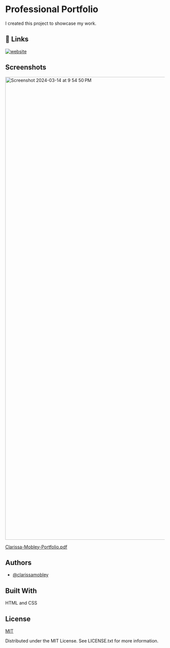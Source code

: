 
# Professional Portfolio

I created this project to showcase my work. 

## 🔗 Links
[![website](https://img.shields.io/badge/webbsite-000?style=for-the-badge&logo=ko-fi&logoColor=white)](https://katherineoelsner.com/)

## Screenshots
<img width="1464" alt="Screenshot 2024-03-14 at 9 54 50 PM" src="https://github.com/ClarissaMobley/Professional-Portfolio/assets/159193547/c55c321f-aa37-4bb9-8bac-d6b055c140be">

[Clarissa-Mobley-Portfolio.pdf](https://github.com/ClarissaMobley/Professional-Portfolio/files/14609723/Clarissa-Mobley-Portfolio.pdf)


## Authors

- [@clarissamobley](https://github.com/ClarissaMobley?tab=repositories)



## Built With

HTML and CSS

## License

[MIT](https://choosealicense.com/licenses/mit/)

Distributed under the MIT License. See LICENSE.txt for more information.

